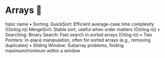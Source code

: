 # Arrays 🧮
topic name
•	Sorting:
	    QuickSort: Efficient average-case time complexity (O(nlog n))
	    MergeSort: Stable sort, useful when order matters (O(nlog n))
•	Searching:
	    Binary Search: Fast search in sorted arrays (O(log n))
•	Two Pointers:
	    In-place manipulation, often for sorted arrays (e.g., removing duplicates)
•	Sliding Window:
	    Subarray problems, finding maximum/minimum within a window

